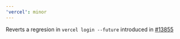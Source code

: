 ```yaml
---
'vercel': minor
---
```


Reverts a regresion in `vercel login --future` introduced in [#13855](https://github.com/vercel/vercel/pull/13855)
